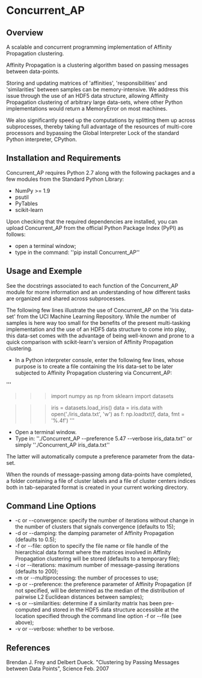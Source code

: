 # Concurrent_AP

Overview
--------

A scalable and concurrent programming implementation of Affinity Propagation clustering.

Affinity Propagation is a clustering algorithm based on passing messages between data-points.

Storing and updating matrices of 'affinities', 'responsibilities' and 'similarities' between samples can be memory-intensive.
We address this issue through the use of an HDF5 data structure, allowing Affinity Propagation clustering of arbitrary large data-sets, where other Python implementations would return a MemoryError on most machines.

We also significantly speed up the computations by splitting them up across subprocesses, thereby taking full advantage of the resources of multi-core processors and bypassing the Global Interpreter Lock of the standard Python interpreter, CPython.

Installation and Requirements
-----------------------------

Concurrent_AP requires Python 2.7 along with the following packages and a few modules from the Standard Python Library:
* NumPy >= 1.9
* psutil
* PyTables
* scikit-learn

Upon checking that the required dependencies are installed, you can upload Concurrent_AP from the official Python Package Index (PyPI) as follows:
* open a terminal window;
* type in the command: ''pip install Concurrent_AP''

Usage and Exemple
-----------------

See the docstrings associated to each function of the Concurrent_AP module for morre information and an understanding of how different tasks are organized and shared across subprocesses.

The following few lines illustrate the use of Concurrent_AP on the 'Iris data-set' from the UCI Machine Learning Repository. While the number of samples is here way too small for the benefits of the present multi-tasking implementation and the use of an HDF5 data structure to come into play, this data-set comes with the advantage of being well-known and prone to a quick comparison with scikit-learn's version of Affinity Propagation clustering.

* In a Python interpreter console, enter the following few lines, whose purpose is to create a file containing the Iris data-set to be later subjected to Affinity Propagation clustering via Concurrent_AP:

'''
>>> import numpy as np
>>> from sklearn import datasets

>>> iris = datasets.load_iris()
>>> data = iris.data
>>> with open('./iris_data.txt', 'w') as f:
    np.loadtxt(f, data, fmt = '%.4f')
'''

* Open a terminal window.
* Type in: ''./Concurrent_AP --preference 5.47 --verbose iris_data.txt'' or simply ''./Concurrent_AP iris_data.txt''

The latter will automatically compute a preference parameter from the data-set.

When the rounds of message-passing among data-points have completed, a folder containing a file of cluster labels and a file of cluster centers indices both in tab-separated format is created in your current working directory.

Command Line Options
--------------------



* -c or --convergence: specify the number of iterations without change in the number of clusters that signals convergence (defaults to 15);
* -d or --damping: the damping parameter of Affinity Propagation (defaults to 0.5);
* -f or --file: option to specify the file name or file handle of the hierarchical data format where the matrices involved in Affinity Propagation clustering will be stored (defaults to a temporary file);
* -i or --iterations: maximum number of message-passing iterations (defaults to 200);
* -m or --multiprocessing: the number of processes to use;
* -p or --preference: the preference parameter of Affinity Propagation (if not specified, will be determined as the median of the distribution of pairwise L2 Euclidean distances between samples);
* -s or --similarities: determine if a similarity matrix has been pre-computed and stored in the HDF5 data structure accessible at the location specified through the command line option -f or --file (see above);
* -v or --verbose: whether to be verbose.

References
----------

Brendan J. Frey and Delbert Dueck. "Clustering by Passing Messages between Data Points", Science Feb. 2007
